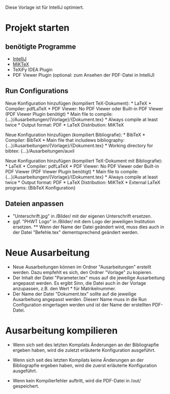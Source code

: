 Diese Vorlage ist für IntelliJ optimiert. 

# Projekt starten

  ## benötigte Programme
  * [IntelliJ](https://www.jetbrains.com/idea)
  * [MiKTeX](https://miktex.org)
  * TeXiFy IDEA Plugin
  * PDF Viewer Plugin (optional: zum Ansehen der PDF-Datei in IntelliJ)
  
  ## Run Configurations
  Neue Konfiguration hinzufügen (kompiliert TeX-Dokument):
    * LaTeX
    * Compiler: pdfLaTeX
    * PDF Viewer: No PDF Viewer oder Built-in PDF Viewer (PDF Viewer Plugin benötigt)
    * Main file to compile: {...}/Ausarbeitungen/{Vorlage}/{Dokument.tex}
    * Always compile at least twice
    * Output format: PDF
    * LaTeX Distribution: MiKTeX
    
  Neue Konfiguration hinzufügen (kompiliert Bibliografie):
    * BibTeX
    * Compiler: BibTeX
    * Main file that includews bibliography: {...}/Ausarbeitungen/{Vorlage}/{Dokument.tex}
    * Working directory for bibtex: {...}/Ausarbeitungen/auxil
    
  Neue Konfiguration hinzufügen (kompiliert TeX-Dokument mit Bibliografie):
    * LaTeX
    * Compiler: pdfLaTeX
    * PDF Viewer: No PDF Viewer oder Built-in PDF Viewer (PDF Viewer Plugin benötigt)
    * Main file to compile: {...}/Ausarbeitungen/{Vorlage}/{Dokument.tex}
    * Always compile at least twice
    * Output format: PDF
    * LaTeX Distribution: MiKTeX
    * External LaTeX programs: {BibTeX Konfiguration}

  ## Dateien anpassen
  * "Unterschrift.jpg" in /Bilder/ mit der eigenen Unterschrift ersetzen.   
  * ggf. "PHWT Logo" in /Bilder/ mit dem Logo der jeweiligen Institution ersetzen.
  ** Wenn der Name der Datei geändert wird, muss dies auch in der Datei "Befehle.tex" dementsprechend geändert werden.
  

# Neue Ausarbeitung 
* Neue Ausarbeitungen können im Ordner "Ausarbeitungen" erstellt werden. Dazu empfehlt es sich, den Ordner "Vorlage" zu kopieren.
* Der Inhalt der Datei "Parameter.tex" muss auf die jeweilige Ausarbeitung angepasst werden. Es ergibt Sinn, die Datei auch in der Vorlage anzupassen, z.B. den Wert * für Matrikelnummer.
* Der Name der Datei "Dokument.tex" sollte auf die jeweilige Ausarbeitung angepasst werden. Dieserr Name muss in die Run Configuration eingertagen werden und ist der Name der erstellten PDF-Datei.

# Ausarbeitung kompilieren
* Wenn sich seit des letzten Kompilats Änderungen an der Bibliograpfie ergeben haben, wird die zuletzt erläuterte Konfiguration ausgeführt.
* Wenn sich seit des letzten Kompilats keine Änderungen an der Bibliograpfie ergeben haben, wird die zuerst erläuterte Konfiguration ausgeführt.

* Wenn kein Kompilierfehler auftritt, wird die PDF-Datei in /out/ gespeichert.
